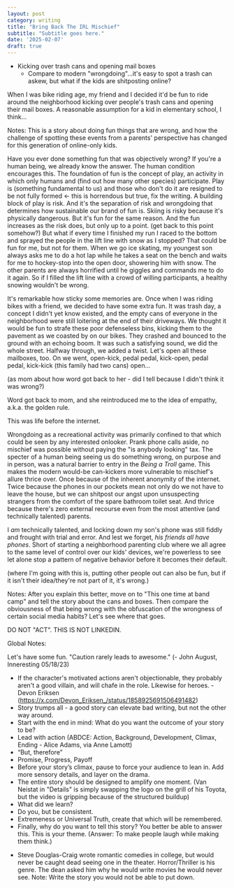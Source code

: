 ```yaml
---
layout: post
category: writing
title: "Bring Back The IRL Mischief"
subtitle: "Subtitle goes here."
date: '2025-02-07'
draft: true
---
```


- Kicking over trash cans and opening mail boxes
    - Compare to modern "wrongdoing"...it's easy to spot a trash can askew, but what if the kids are shitposting online?

When I was bike riding age, my friend and I decided it'd be fun to ride around the neighborhood kicking over people's trash cans and opening their mail boxes. A reasonable assumption for a kid in elementary school, I think...

Notes: This is a story about doing fun things that are wrong, and how the challenge of spotting these events from a parents' perspective has changed for this generation of online-only kids.


Have you ever done something fun that was objectively wrong? If you're a human being, we already know the answer. The human condition encourages this. The foundation of fun is the concept of play, an activity in which only humans and (find out how many other species) participate. Play is (something fundamental to us) and those who don't do it are resigned to be not fully formed <- this is horrendous but true, fix the writing. A building block of play is risk. And it's the separation of risk and wrongdoing that determines how sustainable our brand of fun is. Skiing is risky because it's physically dangerous. But it's fun for the same reason. And the fun increases as the risk does, but only up to a point. (get back to this point somehow?) But what if every time I finished my run I raced to the bottom and sprayed the people in the lift line with snow as I stopped? That could be fun for me, but not for them. When we go ice skating, my youngest son always asks me to do a hot lap while he takes a seat on the bench and waits for me to hockey-stop into the open door, showering him with snow. The other parents are always horrified until he giggles and commands me to do it again. So if I filled the lift line with a crowd of willing participants, a healthy snowing wouldn't be wrong.

It's remarkable how sticky some memories are. Once when I was riding bikes with a friend, we decided to have some extra fun. It was trash day, a concept I didn't yet know existed, and the empty cans of everyone in the neighborhood were still loitering at the end of their driveways. We thought it would be fun to strafe these poor defenseless bins, kicking them to the pavement as we coasted by on our bikes. They crashed and bounced to the ground with an echoing boom. It was such a satisfying sound, we did the whole street. Halfway through, we added a twist. Let's open all these mailboxes, too. On we went, open-kick, pedal pedal, kick-open, pedal pedal, kick-kick (this family had two cans) open...

(as mom about how word got back to her - did I tell because I didn't think it was wrong?)

Word got back to mom, and she reintroduced me to the idea of empathy, a.k.a. the golden rule. 

This was life before the internet. 

Wrongdoing as a recreational activity was primarily confined to that which could be seen by any interested onlooker. Prank phone calls aside, no mischief was possible without paying the "is anybody looking" tax. The specter of a human being seeing us do something wrong, on purpose and in person, was a natural barrier to entry in the _Being a Troll_ game. This makes the modern would-be can-kickers more vulnerable to mischief's allure thrice over. Once because of the inherent anonymity of the internet. Twice because the phones in our pockets mean not only do we not have to leave the house, but we can shitpost our angst upon unsuspecting strangers from the comfort of the spare bathroom toilet seat. And thrice because there's zero external recourse even from the most attentive (and technically talented) parents.

I _am_ technically talented, and locking down my son's phone was still fiddly and frought with trial and error. And lest we forget, _his friends all have phones_. Short of starting a neighborhood parenting club where we all agree to the same level of control over our kids' devices, we're powerless to see let alone stop a pattern of negative behavior before it becomes their default.





(where I'm going with this is, putting other people out can also be fun, but if it isn't their idea/they're not part of it, it's wrong.) 



Notes: After you explain this better, move on to "This one time at band camp" and tell the story about the cans and boxes. Then compare the obviousness of that being wrong with the obfuscation of the wrongness of certain social media habits? Let's see where that goes.



DO NOT "ACT". THIS IS NOT LINKEDIN.

Global Notes:

Let's have some fun. "Caution rarely leads to awesome." (- John August, Inneresting 05/18/23)

- If the character's motivated actions aren't objectionable, they probably aren't a good villain, and will chafe in the role. Likewise for heroes. -Devon Eriksen (https://x.com/Devon_Eriksen_/status/1858925691506491482)
- Story trumps all - a good story can elevate bad writing, but not the other way around.
- Start with the end in mind: What do you want the outcome of your story to be?
- Lead with action (ABDCE: Action, Background, Development, Climax, Ending - Alice Adams, via Anne Lamott)
- “But, therefore”
- Promise, Progress, Payoff
- Before your story’s climax, pause to force your audience to lean in. Add more sensory details, and layer on the drama.
- The entire story should be designed to amplify one moment. (Van Neistat in "Details" is simply swapping the logo on the grill of his Toyota, but the video is gripping because of the structured buildup)
- What did we learn?
- Do you, but be consistent.
- Extremeness or Universal Truth, create that which will be remembered.
- Finally, why do you want to tell this story? You better be able to answer this. This is your theme. (Answer: To make people laugh while making them think.)

<!-- Candidate note -->
- Steve Douglas-Craig wrote romantic comedies in college, but would never be caught dead seeing one in the theater. Horror/Thriller is his genre. The dean asked him why he would write movies he would never see. Note: Write the story you would not be able to put down.